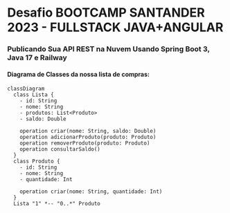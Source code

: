 # Desafio BOOTCAMP SANTANDER 2023 - FULLSTACK JAVA+ANGULAR

### Publicando Sua API REST na Nuvem Usando Spring Boot 3, Java 17 e Railway

#### Diagrama de Classes da nossa lista de compras:

```mermaid
classDiagram
  class Lista {
    - id: String
    - nome: String
    - produtos: List<Produto>
    - saldo: Double

    operation criar(nome: String, saldo: Double)
    operation adicionarProduto(produto: Produto)
    operation removerProduto(produto: Produto)
    operation consultarSaldo()
  }
  class Produto {
    - id: String
    - nome: String
    - quantidade: Int

    operation criar(nome: String, quantidade: Int)
  }
  Lista "1" *-- "0..*" Produto
```
